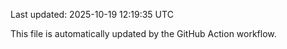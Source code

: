 Last updated: 2025-10-19 12:19:35 UTC

This file is automatically updated by the GitHub Action workflow.
